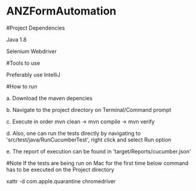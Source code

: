 # ANZFormAutomation

#Project Dependencies

  Java 1.8
  
  Selenium Webdriver
  
#Tools to use 
 
 Preferably use IntelliJ
  
#How to run

  a. Download the maven depencies
  
  b. Navigate to the project directory on Terminal/Command prompt
  
  c. Execute in order
      mvn clean -> mvn compile -> mvn verify
  
  d. Also, one can run the tests directly by navigating to 'src/test/java/RunCucumberTest', right click and select Run option
  
  e. The report of execution can be found in 'target/Reports/cucumber.json'


#Note
If the tests are being run on Mac for the first time below command has to be executed on the Project directory

  xattr -d com.apple.quarantine chromedriver 

